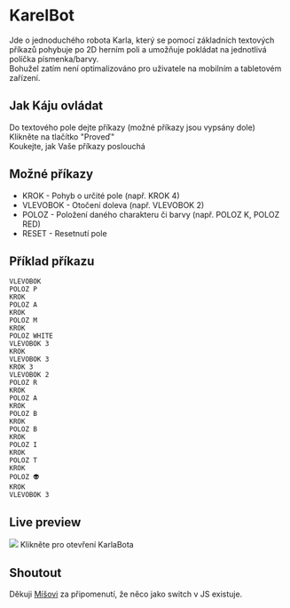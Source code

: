 # KarelBot
Jde o jednoduchého robota Karla, který se pomocí základních textových příkazů pohybuje po 2D herním poli a umožňuje pokládat na jednotlivá políčka písmenka/barvy.\
Bohužel zatím není optimalizováno pro uživatele na mobilním a tabletovém zařízení.

## Jak Káju ovládat
Do textového pole dejte příkazy (možné příkazy jsou vypsány dole)\
Klikněte na tlačítko "Proveď"\
Koukejte, jak Vaše příkazy poslouchá

## Možné příkazy
- KROK - Pohyb o určité pole (např. KROK 4)
- VLEVOBOK - Otočení doleva (např. VLEVOBOK 2)
- POLOZ - Položení daného charakteru či barvy (např. POLOZ K, POLOZ RED)
- RESET - Resetnutí pole

## Příklad příkazu
```
VLEVOBOK
POLOZ P
KROK
POLOZ A
KROK
POLOZ M
KROK
POLOZ WHITE
VLEVOBOK 3
KROK
VLEVOBOK 3
KROK 3
VLEVOBOK 2
POLOZ R
KROK
POLOZ A
KROK
POLOZ B
KROK
POLOZ B
KROK
POLOZ I
KROK
POLOZ T
KROK
POLOZ 👽
KROK
VLEVOBOK 3
```
## Live preview
[<img src="https://github.com/user-attachments/assets/0e224206-2b79-4174-8a7f-fa877c9e3888">](https://tunki.pages.dev/karelbot/)
Klikněte pro otevření KarlaBota

## Shoutout
Děkuji [Míšovi](https://github.com/Chocobo69/) za připomenutí, že něco jako switch v JS existuje.
